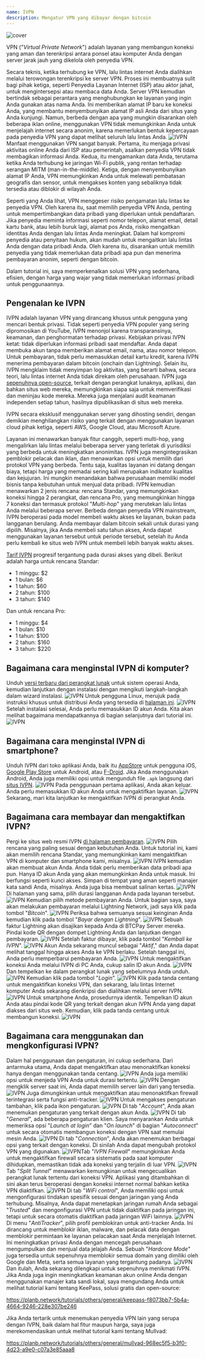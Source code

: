 ```yaml
---
name: IVPN
description: Mengatur VPN yang dibayar dengan bitcoin
---
```

![cover](assets/cover.webp)

VPN ("*Virtual Private Network*") adalah layanan yang membangun koneksi yang aman dan terenkripsi antara ponsel atau komputer Anda dengan server jarak jauh yang dikelola oleh penyedia VPN.

Secara teknis, ketika terhubung ke VPN, lalu lintas internet Anda dialihkan melalui terowongan terenkripsi ke server VPN. Proses ini membuatnya sulit bagi pihak ketiga, seperti Penyedia Layanan Internet (ISP) atau aktor jahat, untuk mengintersepsi atau membaca data Anda. Server VPN kemudian bertindak sebagai perantara yang menghubungkan ke layanan yang ingin Anda gunakan atas nama Anda. Ini memberikan alamat IP baru ke koneksi Anda, yang membantu menyembunyikan alamat IP asli Anda dari situs yang Anda kunjungi. Namun, berbeda dengan apa yang mungkin disarankan oleh beberapa iklan online, menggunakan VPN tidak memungkinkan Anda untuk menjelajah internet secara anonim, karena memerlukan bentuk kepercayaan pada penyedia VPN yang dapat melihat seluruh lalu lintas Anda.
![IVPN](assets/fr/01.webp)
Manfaat menggunakan VPN sangat banyak. Pertama, itu menjaga privasi aktivitas online Anda dari ISP atau pemerintah, asalkan penyedia VPN tidak membagikan informasi Anda. Kedua, itu mengamankan data Anda, terutama ketika Anda terhubung ke jaringan Wi-Fi publik, yang rentan terhadap serangan MITM (man-in-the-middle). Ketiga, dengan menyembunyikan alamat IP Anda, VPN memungkinkan Anda untuk melewati pembatasan geografis dan sensor, untuk mengakses konten yang sebaliknya tidak tersedia atau diblokir di wilayah Anda.

Seperti yang Anda lihat, VPN menggeser risiko pengamatan lalu lintas ke penyedia VPN. Oleh karena itu, saat memilih penyedia VPN Anda, penting untuk mempertimbangkan data pribadi yang diperlukan untuk pendaftaran. Jika penyedia meminta informasi seperti nomor telepon, alamat email, detail kartu bank, atau lebih buruk lagi, alamat pos Anda, risiko mengaitkan identitas Anda dengan lalu lintas Anda meningkat. Dalam hal kompromi penyedia atau penyitaan hukum, akan mudah untuk mengaitkan lalu lintas Anda dengan data pribadi Anda. Oleh karena itu, disarankan untuk memilih penyedia yang tidak memerlukan data pribadi apa pun dan menerima pembayaran anonim, seperti dengan bitcoin.

Dalam tutorial ini, saya memperkenalkan solusi VPN yang sederhana, efisien, dengan harga yang wajar yang tidak memerlukan informasi pribadi untuk penggunaannya.

## Pengenalan ke IVPN

IVPN adalah layanan VPN yang dirancang khusus untuk pengguna yang mencari bentuk privasi. Tidak seperti penyedia VPN populer yang sering dipromosikan di YouTube, IVPN menonjol karena transparansinya, keamanan, dan penghormatan terhadap privasi.
Kebijakan privasi IVPN ketat: tidak diperlukan informasi pribadi saat mendaftar. Anda dapat membuka akun tanpa memberikan alamat email, nama, atau nomor telepon. Untuk pembayaran, tidak perlu memasukkan detail kartu kredit, karena IVPN menerima pembayaran dalam bitcoin (onchain dan Lightning). Selain itu, IVPN mengklaim tidak menyimpan log aktivitas, yang berarti bahwa, secara teori, lalu lintas internet Anda tidak direkam oleh perusahaan.
IVPN juga [sepenuhnya open-source](https://github.com/ivpn), terkait dengan perangkat lunaknya, aplikasi, dan bahkan situs web mereka, memungkinkan siapa saja untuk memverifikasi dan meninjau kode mereka. Mereka juga menjalani audit keamanan independen setiap tahun, hasilnya dipublikasikan di situs web mereka.

IVPN secara eksklusif menggunakan server yang dihosting sendiri, dengan demikian menghilangkan risiko yang terkait dengan menggunakan layanan cloud pihak ketiga, seperti AWS, Google Cloud, atau Microsoft Azure.

Layanan ini menawarkan banyak fitur canggih, seperti multi-hop, yang mengalirkan lalu lintas melalui beberapa server yang terletak di yurisdiksi yang berbeda untuk meningkatkan anonimitas. IVPN juga mengintegrasikan pemblokir pelacak dan iklan, dan menawarkan opsi untuk memilih dari protokol VPN yang berbeda.
Tentu saja, kualitas layanan ini datang dengan biaya, tetapi harga yang memadai sering kali merupakan indikator kualitas dan kejujuran. Ini mungkin menandakan bahwa perusahaan memiliki model bisnis tanpa kebutuhan untuk menjual data pribadi. IVPN kemudian menawarkan 2 jenis rencana: rencana Standar, yang memungkinkan koneksi hingga 2 perangkat, dan rencana Pro, yang memungkinkan hingga 7 koneksi dan termasuk protokol "*Multi-hop*" yang merutekan lalu lintas Anda melalui beberapa server.
Berbeda dengan penyedia VPN mainstream, IVPN beroperasi pada model membeli waktu akses ke layanan, bukan pada langganan berulang. Anda membayar dalam bitcoin sekali untuk durasi yang dipilih. Misalnya, jika Anda membeli satu tahun akses, Anda dapat menggunakan layanan tersebut untuk periode tersebut, setelah itu Anda perlu kembali ke situs web IVPN untuk membeli lebih banyak waktu akses.

[Tarif IVPN](https://www.ivpn.net/en/pricing/) progresif tergantung pada durasi akses yang dibeli. Berikut adalah harga untuk rencana Standar:
- 1 minggu: $2
- 1 bulan: $6
- 1 tahun: $60
- 2 tahun: $100
- 3 tahun: $140

Dan untuk rencana Pro:
- 1 minggu: $4
- 1 bulan: $10
- 1 tahun: $100
- 2 tahun: $160
- 3 tahun: $220

## Bagaimana cara menginstal IVPN di komputer?
Unduh [versi terbaru dari perangkat lunak](https://www.ivpn.net/en/apps-windows/) untuk sistem operasi Anda, kemudian lanjutkan dengan instalasi dengan mengikuti langkah-langkah dalam wizard instalasi. ![IVPN](assets/notext/02.webp)
Untuk pengguna Linux, merujuk pada instruksi khusus untuk distribusi Anda yang tersedia di [halaman ini](https://www.ivpn.net/en/apps-linux/).
![IVPN](assets/notext/03.webp)
Setelah instalasi selesai, Anda perlu memasukkan ID akun Anda. Kita akan melihat bagaimana mendapatkannya di bagian selanjutnya dari tutorial ini.
![IVPN](assets/notext/04.webp)
## Bagaimana cara menginstal IVPN di smartphone?

Unduh IVPN dari toko aplikasi Anda, baik itu [AppStore](https://apps.apple.com/us/app/ivpn-secure-vpn-for-privacy/id1193122683) untuk pengguna iOS, [Google Play Store](https://play.google.com/store/apps/details?id=net.ivpn.client) untuk Android, atau [F-Droid](https://f-droid.org/en/packages/net.ivpn.client). Jika Anda menggunakan Android, Anda juga memiliki opsi untuk mengunduh file `.apk` langsung dari [situs IVPN](https://www.ivpn.net/en/apps-android/).
![IVPN](assets/notext/05.webp)
Pada penggunaan pertama aplikasi, Anda akan keluar. Anda perlu memasukkan ID akun Anda untuk mengaktifkan layanan.
![IVPN](assets/notext/06.webp)
Sekarang, mari kita lanjutkan ke mengaktifkan IVPN di perangkat Anda.

## Bagaimana cara membayar dan mengaktifkan IVPN?

Pergi ke situs web resmi IVPN [di halaman pembayaran](https://www.ivpn.net/en/pricing/).
![IVPN](assets/notext/07.webp)
Pilih rencana yang paling sesuai dengan kebutuhan Anda. Untuk tutorial ini, kami akan memilih rencana Standar, yang memungkinkan kami mengaktifkan VPN di komputer dan smartphone kami, misalnya.
![IVPN](assets/notext/08.webp)
IVPN kemudian akan membuat akun Anda. Anda tidak perlu memberikan data pribadi apa pun. Hanya ID akun Anda yang akan memungkinkan Anda untuk masuk. Ini berfungsi seperti kunci akses. Simpan di tempat yang aman seperti manajer kata sandi Anda, misalnya. Anda juga bisa membuat salinan kertas.
![IVPN](assets/notext/09.webp)
Di halaman yang sama, pilih durasi langganan Anda pada layanan tersebut.
![IVPN](assets/notext/10.webp)
Kemudian pilih metode pembayaran Anda. Untuk bagian saya, saya akan melakukan pembayaran melalui Lightning Network, jadi saya klik pada tombol "*Bitcoin*".
![IVPN](assets/notext/11.webp)
Periksa bahwa semuanya sesuai keinginan Anda kemudian klik pada tombol "*Bayar dengan Lightning*".
![IVPN](assets/notext/12.webp)
Sebuah faktur Lightning akan disajikan kepada Anda di BTCPay Server mereka. Pindai kode QR dengan dompet Lightning Anda dan lanjutkan dengan pembayaran.
![IVPN](assets/notext/13.webp) Setelah faktur dibayar, klik pada tombol "*Kembali ke IVPN*".
![IVPN](assets/notext/14.webp)
Akun Anda sekarang muncul sebagai "*Aktif*," dan Anda dapat melihat tanggal hingga akses Anda ke VPN berlaku. Setelah tanggal ini, Anda perlu memperbarui pembayaran Anda.
![IVPN](assets/notext/15.webp)
Untuk mengaktifkan koneksi Anda melalui IVPN di PC Anda, cukup salin ID akun Anda.
![IVPN](assets/notext/16.webp)
Dan tempelkan ke dalam perangkat lunak yang sebelumnya Anda unduh.
![IVPN](assets/notext/17.webp)
Kemudian klik pada tombol "*Login*".
![IVPN](assets/notext/18.webp)
Klik pada tanda centang untuk mengaktifkan koneksi VPN, dan sekarang, lalu lintas Internet komputer Anda sekarang dienkripsi dan dialihkan melalui server IVPN.
![IVPN](assets/notext/19.webp)
Untuk smartphone Anda, prosedurnya identik. Tempelkan ID akun Anda atau pindai kode QR yang terkait dengan akun IVPN Anda yang dapat diakses dari situs web. Kemudian, klik pada tanda centang untuk membangun koneksi.
![IVPN](assets/notext/20.webp)
## Bagaimana cara menggunakan dan mengkonfigurasi IVPN?

Dalam hal penggunaan dan pengaturan, ini cukup sederhana. Dari antarmuka utama, Anda dapat mengaktifkan atau menonaktifkan koneksi hanya dengan menggunakan tanda centang.
![IVPN](assets/notext/21.webp)
Anda juga memiliki opsi untuk menjeda VPN Anda untuk durasi tertentu.
![IVPN](assets/notext/22.webp)
Dengan mengklik server saat ini, Anda dapat memilih server lain dari yang tersedia.
![IVPN](assets/notext/23.webp)
Juga dimungkinkan untuk mengaktifkan atau menonaktifkan firewall terintegrasi serta fungsi anti-tracker.
![IVPN](assets/notext/24.webp)
Untuk mengakses pengaturan tambahan, klik pada ikon pengaturan.
![IVPN](assets/notext/25.webp)
Di tab "*Account*", Anda akan menemukan pengaturan yang terkait dengan akun Anda.
![IVPN](assets/notext/26.webp)
Di tab "*General*", ada beberapa pengaturan klien. Saya menyarankan Anda untuk memeriksa opsi "*Launch at login*" dan "*On launch*" di bagian "*Autoconnect*" untuk secara otomatis membangun koneksi dengan VPN saat memulai mesin Anda.
![IVPN](assets/notext/27.webp)
Di tab "*Connection*", Anda akan menemukan berbagai opsi yang terkait dengan koneksi. Di sinilah Anda dapat mengubah protokol VPN yang digunakan.
![IVPN](assets/notext/28.webp)Tab "*IVPN Firewall*" memungkinkan Anda untuk mengaktifkan firewall secara sistematis pada saat komputer dihidupkan, memastikan tidak ada koneksi yang terjalin di luar VPN.
![IVPN](assets/notext/29.webp)
Tab "*Split Tunnel*" menawarkan kemungkinan untuk mengecualikan perangkat lunak tertentu dari koneksi VPN. Aplikasi yang ditambahkan di sini akan terus beroperasi dengan koneksi internet normal bahkan ketika VPN diaktifkan.
![IVPN](assets/notext/30.webp)
Di tab "*WiFi control*", Anda memiliki opsi untuk mengonfigurasi tindakan spesifik sesuai dengan jaringan yang Anda terhubung. Misalnya, Anda dapat menetapkan jaringan rumah Anda sebagai "*Trusted*" dan mengonfigurasi VPN untuk tidak diaktifkan pada jaringan ini, tetapi untuk secara otomatis diaktifkan pada jaringan WiFi lainnya.
![IVPN](assets/notext/31.webp)
Di menu "*AntiTracker*", pilih profil pemblokiran untuk anti-tracker Anda. Ini dirancang untuk memblokir iklan, malware, dan pelacak data dengan memblokir permintaan ke layanan pelacakan saat Anda menjelajah Internet. Ini meningkatkan privasi Anda dengan mencegah perusahaan mengumpulkan dan menjual data jelajah Anda. Sebuah "*Hardcore Mode*" juga tersedia untuk sepenuhnya memblokir semua domain yang dimiliki oleh Google dan Meta, serta semua layanan yang tergantung padanya.
![IVPN](assets/notext/32.webp)
Dan itulah, Anda sekarang dilengkapi untuk sepenuhnya menikmati IVPN. Jika Anda juga ingin meningkatkan keamanan akun online Anda dengan menggunakan manajer kata sandi lokal, saya mengundang Anda untuk melihat tutorial kami tentang KeePass, solusi gratis dan open-source:

https://planb.network/tutorials/others/general/keepass-f8073bb7-5b4a-4664-9246-228e307be246

Jika Anda tertarik untuk menemukan penyedia VPN lain yang serupa dengan IVPN, baik dalam hal fitur maupun harga, saya juga merekomendasikan untuk melihat tutorial kami tentang Mullvad:

https://planb.network/tutorials/others/general/mullvad-968ec5f5-b3f0-4d23-a9e0-c07a3e85aaa8